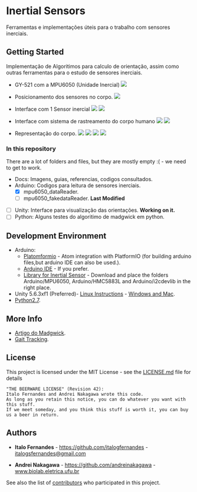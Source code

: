 # Inertial Sensors
Ferramentas e implementações úteis para o trabalho com sensores inerciais.

## Getting Started

Implementação de Algoritimos para calculo de orientação, assim como outras
ferramentas para o estudo de sensores inerciais.

* GY-521 com a MPU6050 (Unidade Inercial)
![](/Docs/Pictures/GY-521.png)

* Posicionamento dos sensores no corpo.
![](/Docs/Pictures/Positions.png)

* Interface com 1 Sensor inercial
![](/Docs/Pictures/mainScene.png)
![](/Docs/Pictures/interface.gif)

* Interface com sistema de rastreamento do corpo humano
![](/Docs/Pictures/BetaScene.png)
![](/Docs/Pictures/interface_beta.gif)

* Representação do corpo.
![](/Docs/Pictures/BodyJoints.png)
![](/Docs/Pictures/body_model.png)
![](/Docs/Pictures/position.png)
![](/Docs/Pictures/characterWalking.gif)

### In this repository

There are a lot of folders and files, but they are mostly empty :( - we need to get to work.

- Docs: Imagens, guias, referencias, codigos consultados.
- Arduino: Codigos para leitura de sensores inerciais.
  - [x] mpu6050_dataReader.
  - [ ] mpu6050_fakedataReader. **Last Modified**
- [ ] Unity: Interface para visualização das orientações. **Working on it.**
- [ ] Python: Alguns testes do algoritimo de madgwick em python.

## Development Environment

* Arduino:
  *  [Platomformio](https://atom.io/packages/platomformio) - Atom integration with PlatformIO (for building arduino files,but arduino IDE can also be used.).
  * [Arduino IDE](www.arduino.cc) - If you prefer.
  * [Library for Inertial Sensor](https://github.com/jrowberg/i2cdevlib) - Download and place the folders Arduino/MPU6050, Arduino/HMC5883L and Arduino/i2cdevlib in the right place.
* Unity 5.6.3xf1 (Preferred)- [Linux Instructions](https://forum.unity3d.com/threads/unity-on-linux-release-notes-and-known-issues.350256/) - [Windows and Mac](https://unity3d.com/).
* [Python2.7](https://www.python.org/downloads/).


## More Info

* [Artigo do Madgwick](http://x-io.co.uk/res/doc/madgwick_internal_report.pdf).
* [Gait Tracking](https://github.com/italogfernandes/Gait-Tracking-With-x-IMU).

## License

This project is licensed under the MIT License - see the [LICENSE.md](LICENSE.md) file for details

```
"THE BEERWARE LICENSE" (Revision 42):
Italo Fernandes and Andrei Nakagawa wrote this code.
As long as you retain this notice, you can do whatever you want with this stuff.
If we meet someday, and you think this stuff is worth it, you can buy us a beer in return.
```
## Authors

* **Italo Fernandes** - https://github.com/italogfernandes - italogsfernandes@gmail.com

* **Andrei Nakagawa** - https://github.com/andreinakagawa - www.biolab.eletrica.ufu.br

See also the list of [contributors](https://github.com/italogfernandes/inertial-sensors/contributors) who participated in this project.
